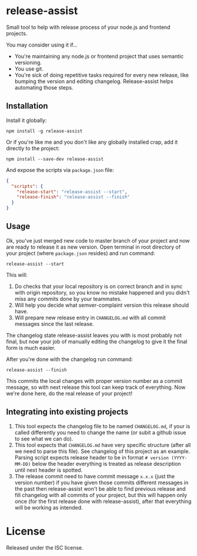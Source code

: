 # release-assist

Small tool to help with release process of your node.js and frontend projects.

You may consider using it if...

- You're maintaining any node.js or frontend project that uses semantic versioning.
- You use git.
- You're sick of doing repetitive tasks required for every new release, like bumping the version and editing changelog. Release-assist helps automating those steps.

## Installation

Install it globally:

```
npm install -g release-assist
```

Or if you're like me and you don't like any globally installed crap, add it directly to the project:

```
npm install --save-dev release-assist
```

And expose the scripts via `package.json` file:

```json
{
  "scripts": {
    "release-start": "release-assist --start",
    "release-finish": "release-assist --finish"
  }
}
```

## Usage

Ok, you've just merged new code to master branch of your project and now are ready to release it as new version. Open terminal in root directory of your project (where `package.json` resides) and run command:

```
release-assist --start
```

This will:

1.  Do checks that your local repository is on correct branch and in sync with origin repository, so you know no mistake happened and you didn't miss any commits done by your teammates.
2.  Will help you decide what semver-complaint version this release should have.
3.  Will prepare new release entry in `CHANGELOG.md` with all commit messages since the last release.

The changelog state release-assist leaves you with is most probably not final, but now your job of manually editing the changelog to give it the final form is much easier.

After you're done with the changelog run command:

```
release-assist --finish
```

This commits the local changes with proper version number as a commit message, so with next release this tool can keep track of everything. Now we're done here, do the real release of your project!

## Integrating into existing projects

1.  This tool expects the changelog file to be named `CHANGELOG.md`, if your is called differently you need to change the name (or subit a github issue to see what we can do).
2.  This tool expects that `CHANGELOG.md` have very specific structure (after all we need to parse this file). See changelog of this project as an example. Parsing script expects release header to be in format `# version (YYYY-MM-DD)` below the header everything is treated as release description until next header is spotted.
3.  The release commit need to have commit message `x.x.x` (just the version number) if you have given those commits different messages in the past then release-assist won't be able to find previous release and fill changelog with all commits of your project, but this will happen only once (for the first release done with release-assist), after that everything will be working as intended.

# License

Released under the ISC license.
